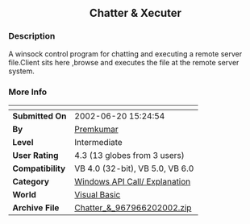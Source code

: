 ﻿<div align="center">

## Chatter & Xecuter


</div>

### Description

A winsock control program for chatting and executing a remote server file.Client sits here ,browse and executes the file at the remote server system.
 
### More Info
 


<span>             |<span>
---                |---
**Submitted On**   |2002-06-20 15:24:54
**By**             |[Premkumar](https://github.com/Planet-Source-Code/PSCIndex/blob/master/ByAuthor/premkumar.md)
**Level**          |Intermediate
**User Rating**    |4.3 (13 globes from 3 users)
**Compatibility**  |VB 4\.0 \(32\-bit\), VB 5\.0, VB 6\.0
**Category**       |[Windows API Call/ Explanation](https://github.com/Planet-Source-Code/PSCIndex/blob/master/ByCategory/windows-api-call-explanation__1-39.md)
**World**          |[Visual Basic](https://github.com/Planet-Source-Code/PSCIndex/blob/master/ByWorld/visual-basic.md)
**Archive File**   |[Chatter\_&\_967966202002\.zip](https://github.com/Planet-Source-Code/premkumar-chatter-xecuter__1-36060/archive/master.zip)









